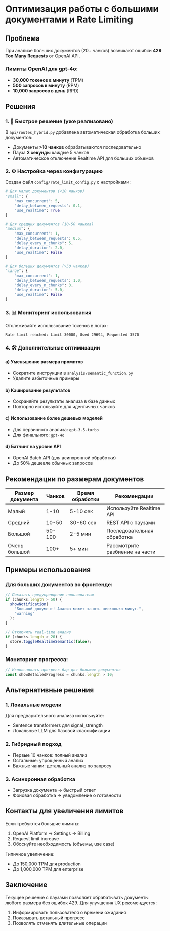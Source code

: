 # Оптимизация работы с большими документами и Rate Limiting

## Проблема

При анализе больших документов (20+ чанков) возникают ошибки **429 Too Many Requests** от OpenAI API.

### Лимиты OpenAI для gpt-4o:
- **30,000 токенов в минуту** (TPM)
- **500 запросов в минуту** (RPM)
- **10,000 запросов в день** (RPD)

## Решения

### 1. 🚀 Быстрое решение (уже реализовано)

В `api/routes_hybrid.py` добавлена автоматическая обработка больших документов:
- Документы **>10 чанков** обрабатываются последовательно
- Пауза **2 секунды** каждые 5 чанков
- Автоматическое отключение Realtime API для больших объемов

### 2. ⚙️ Настройка через конфигурацию

Создан файл `config/rate_limit_config.py` с настройками:

```python
# Для малых документов (<10 чанков)
"small": {
    "max_concurrent": 5,
    "delay_between_requests": 0.1,
    "use_realtime": True
}

# Для средних документов (10-50 чанков)
"medium": {
    "max_concurrent": 1,
    "delay_between_requests": 0.5,
    "delay_every_n_chunks": 5,
    "delay_duration": 2.0,
    "use_realtime": False
}

# Для больших документов (>50 чанков)
"large": {
    "max_concurrent": 1,
    "delay_between_requests": 1.0,
    "delay_every_n_chunks": 3,
    "delay_duration": 5.0,
    "use_realtime": False
}
```

### 3. 📊 Мониторинг использования

Отслеживайте использование токенов в логах:
```
Rate limit reached: Limit 30000, Used 29694, Requested 3570
```

### 4. 🛠️ Дополнительные оптимизации

#### a) Уменьшение размера промптов
- Сократите инструкции в `analysis/semantic_function.py`
- Удалите избыточные примеры

#### b) Кэширование результатов
- Сохраняйте результаты анализа в базе данных
- Повторно используйте для идентичных чанков

#### c) Использование более дешевых моделей
- Для первичного анализа: `gpt-3.5-turbo`
- Для финального: `gpt-4o`

#### d) Батчинг на уровне API
- OpenAI Batch API (для асинхронной обработки)
- До 50% дешевле обычных запросов

## Рекомендации по размерам документов

| Размер документа | Чанков | Время обработки | Рекомендации |
|-----------------|--------|-----------------|--------------|
| Малый | 1-10 | 5-10 сек | Используйте Realtime API |
| Средний | 10-50 | 30-60 сек | REST API с паузами |
| Большой | 50-100 | 2-5 мин | Последовательная обработка |
| Очень большой | 100+ | 5+ мин | Рассмотрите разбиение на части |

## Примеры использования

### Для больших документов во фронтенде:

```javascript
// Показать предупреждение пользователю
if (chunks.length > 50) {
  showNotification(
    "Большой документ! Анализ может занять несколько минут.",
    "warning"
  );
}

// Отключить real-time анализ
if (chunks.length > 20) {
  store.toggleRealtimeSemantic(false);
}
```

### Мониторинг прогресса:

```javascript
// Использовать прогресс-бар для больших документов
const showDetailedProgress = chunks.length > 10;
```

## Альтернативные решения

### 1. Локальные модели
Для предварительного анализа используйте:
- Sentence transformers для signal_strength
- Локальные LLM для базовой классификации

### 2. Гибридный подход
- Первые 10 чанков: полный анализ
- Остальные: упрощенный анализ
- Важные чанки: детальный анализ по запросу

### 3. Асинхронная обработка
- Загрузка документа → быстрый ответ
- Фоновая обработка → уведомление о готовности

## Контакты для увеличения лимитов

Если требуются большие лимиты:
1. OpenAI Platform → Settings → Billing
2. Request limit increase
3. Обоснуйте необходимость (объемы, use case)

Типичное увеличение:
- До 150,000 TPM для production
- До 1,000,000 TPM для enterprise

## Заключение

Текущее решение с паузами позволяет обрабатывать документы любого размера без ошибок 429. Для улучшения UX рекомендуется:
1. Информировать пользователя о времени ожидания
2. Показывать детальный прогресс
3. Позволять отменять длительные операции 